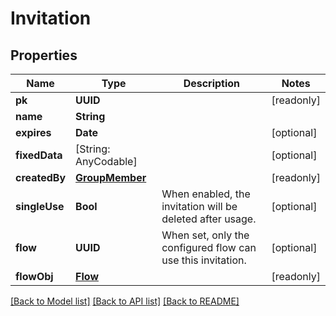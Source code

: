 # Invitation

## Properties
Name | Type | Description | Notes
------------ | ------------- | ------------- | -------------
**pk** | **UUID** |  | [readonly] 
**name** | **String** |  | 
**expires** | **Date** |  | [optional] 
**fixedData** | [String: AnyCodable] |  | [optional] 
**createdBy** | [**GroupMember**](GroupMember.md) |  | [readonly] 
**singleUse** | **Bool** | When enabled, the invitation will be deleted after usage. | [optional] 
**flow** | **UUID** | When set, only the configured flow can use this invitation. | [optional] 
**flowObj** | [**Flow**](Flow.md) |  | [readonly] 

[[Back to Model list]](../README.md#documentation-for-models) [[Back to API list]](../README.md#documentation-for-api-endpoints) [[Back to README]](../README.md)


